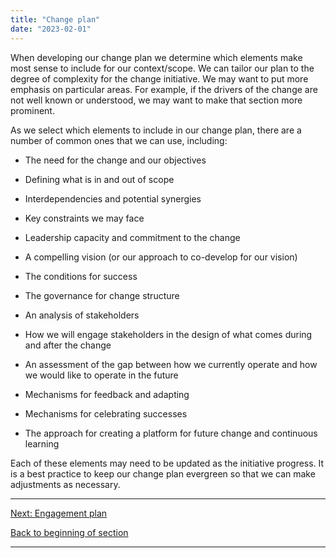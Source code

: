 ```yaml
---
title: "Change plan"
date: "2023-02-01"
---
```


When developing our change plan we determine which elements make most sense to include for our context/scope. We can tailor our plan to the degree of complexity for the change initiative. We may want to put more emphasis on particular areas. For example, if the drivers of the change are not well known or understood, we may want to make that section more prominent.

As we select which elements to include in our change plan, there are a number of common ones that we can use, including:

- The need for the change and our objectives

- Defining what is in and out of scope

- Interdependencies and potential synergies

- Key constraints we may face

- Leadership capacity and commitment to the change

- A compelling vision (or our approach to co-develop for our vision)

- The conditions for success

- The governance for change structure

- An analysis of stakeholders

- How we will engage stakeholders in the design of what comes during and after the change

- An assessment of the gap between how we currently operate and how we would like to operate in the future

- Mechanisms for feedback and adapting

- Mechanisms for celebrating successes

- The approach for creating a platform for future change and continuous learning

Each of these elements may need to be updated as the initiative progress. It is a best practice to keep our change plan evergreen so that we can make adjustments as necessary.

* * *

[Next: Engagement plan](https://articles.alpha.canada.ca/framework-for-leading-change/engagement-plan/)

[Back to beginning of section](https://articles.alpha.canada.ca/framework-for-leading-change/developing-our-plans/)

* * *
